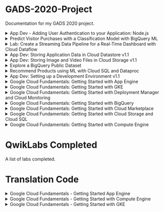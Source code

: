 # GADS-2020-Project
Documentation for my GADS 2020 project.

<details>
  <summary>App Dev - Adding User Authentication to your Application: Node.js</summary>
  <img src="1.png" />
</details>
<details>
  <summary>Predict Visitor Purchases with a Classification Model with BigQuery ML</summary>
  <img src="2.png" />
</details>
<details>
  <summary>Lab: Create a Streaming Data Pipeline for a Real-Time Dashboard with Cloud Dataflow</summary>
  <img src="3.png" />
</details>
<details>
  <summary>App Dev: Storing Application Data in Cloud Datastore v1.1</summary>
  <img src="4.png" />
</details>
<details>
  <summary>App Dev: Storing Image and Video Files in Cloud Storage v1.1</summary>
  <img src="5.png" />
</details>
<details>
  <summary>Explore a BigQuery Public Dataset</summary>
  <img src="6.png" />
</details>
<details>
  <summary>Recommend Products using ML with Cloud SQL and Dataproc</summary>
  <img src="7.png" />
</details>
<details>
  <summary>App Dev: Setting up a Development Environment v1.1</summary>
  <img src="8.png" />
</details>
<details>
  <summary>Google Cloud Fundamentals: Getting Started with App Engine</summary>
  <img src="9.png" />
</details>
<details>
  <summary>Google Cloud Fundamentals: Getting Started with GKE</summary>
  <img src="10.png" />
</details>
<details>
  <summary>Google Cloud Fundamentals: Getting Started with Deployment Manager and Cloud Monitoring</summary>
  <img src="11.png" />
</details>
<details>
  <summary>Google Cloud Fundamentals: Getting Started with BigQuery</summary>
  <img src="12.png" />
</details>
<details>
  <summary>Google Cloud Fundamentals: Getting Started with Cloud Marketplace</summary>
  <img src="13.png" />
</details>
<details>
  <summary>Google Cloud Fundamentals: Getting Started with Cloud Storage and Cloud SQL</summary>
  <img src="14.png" />
</details>
<details>
  <summary>Google Cloud Fundamentals: Getting Started with Compute Engine</summary>
  <img src="15.png" />
</details>

 

# QwikLabs Completed
A list of labs completed.

# Translation Code
<details>
  <summary>Google Cloud Fundamentals -  Getting Started App Engine </summary>
 https://github.com/Omokhepe/GADS-2020-Project/blob/master/Google%20Cloud%20Fundamentals-Getting%20Started%20with%20App%20Engine.ps1
</details>

 

<details>
  <summary>Google Cloud Fundamentals -  Getting Started with Compute Engine </summary>
https://github.com/Omokhepe/GADS-2020-Project/blob/master/Getting%20Started%20with%20Compute%20Engine.ps1
</details>

 


<details>
  <summary>Google Cloud Fundamentals -  Getting Started with GKE </summary>
https://github.com/Omokhepe/GADS-2020-Project/blob/master/Google%20Cloud%20Fundamentals%20Getting%20Started%20with%20GKE.ps1
</details>
